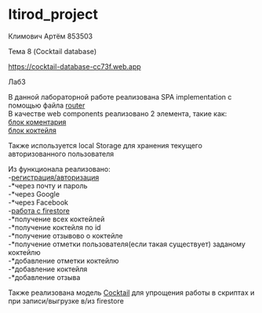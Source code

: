 # Itirod_project
Климович Артём 853503
  
Тема 8 (Cocktail database)  

https://cocktail-database-cc73f.web.app

Лаб3  

В данной лабораторной работе реализована SPA implementation с помощью файла [router](project/router.js)  
В качестве web components реализовано 2 элемента, такие как:  
[блок коментария](project/models/CocktailHtml.js)  
[блок коктейля](project/models/CommentHtml.js)  
  
Также используется local Storage для хранения текущего авторизованного пользователя  
  
Из функционала реализовано:  
-[регистрация/авторизация](project/scripts/auth.js)  
-*через почту и пароль  
-*через Google  
-*через Facebook  
-[работа с firestore](project/scripts/storage.js)  
-*получение всех коктейлей  
-*получение коктейля по id  
-*получение отзывово о коктейле  
-*получение отметки пользователя(если такая существует) заданому коктейлю  
-*добавление отметки коктейлю  
-*добавление коктейля  
-*добавление отзыва  
  
Также реализована модель [Cocktail](project/models/Cocktail.js) для упрощения работы в скриптах и при записи/выгрузке в/из firestore
